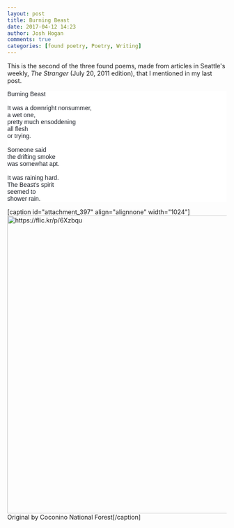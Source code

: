 ```yaml
---
layout: post
title: Burning Beast
date: 2017-04-12 14:23
author: Josh Hogan
comments: true
categories: [found poetry, Poetry, Writing]
---
```

This is the second of the three found poems, made from articles in Seattle's weekly, <em>The Stranger</em> (July 20, 2011 edition), that I mentioned in my last post.
<p style="margin:0;margin-bottom:.0001pt;background:white;"><span style="font-size:10.5pt;font-family:'Helvetica', 'sans-serif';color:#1d2129;">Burning Beast</span></p>
<p style="margin:0;margin-bottom:.0001pt;background:white;"><span style="font-size:10.5pt;font-family:'Helvetica', 'sans-serif';color:#1d2129;"> </span></p>
<p style="margin:0;margin-bottom:.0001pt;background:white;"><span style="font-size:10.5pt;font-family:'Helvetica', 'sans-serif';color:#1d2129;">It was a downright nonsummer,</span></p>
<p style="margin:0;margin-bottom:.0001pt;background:white;"><span style="font-size:10.5pt;font-family:'Helvetica', 'sans-serif';color:#1d2129;">a wet one,</span></p>
<p style="margin:0;margin-bottom:.0001pt;background:white;"><span style="font-size:10.5pt;font-family:'Helvetica', 'sans-serif';color:#1d2129;">pretty much ensoddening</span></p>
<p style="margin:0;margin-bottom:.0001pt;background:white;"><span style="font-size:10.5pt;font-family:'Helvetica', 'sans-serif';color:#1d2129;">all flesh</span></p>
<p style="margin:0;margin-bottom:.0001pt;background:white;"><span style="font-size:10.5pt;font-family:'Helvetica', 'sans-serif';color:#1d2129;">or trying.</span></p>
<p style="margin:0;margin-bottom:.0001pt;background:white;"><span style="font-size:10.5pt;font-family:'Helvetica', 'sans-serif';color:#1d2129;"> </span></p>
<p style="margin:0;margin-bottom:.0001pt;background:white;"><span style="font-size:10.5pt;font-family:'Helvetica', 'sans-serif';color:#1d2129;">Someone said</span></p>
<p style="margin:0;margin-bottom:.0001pt;background:white;"><span style="font-size:10.5pt;font-family:'Helvetica', 'sans-serif';color:#1d2129;">the drifting smoke</span></p>
<p style="margin:0;margin-bottom:.0001pt;background:white;"><span style="font-size:10.5pt;font-family:'Helvetica', 'sans-serif';color:#1d2129;">was somewhat apt.</span></p>
<p style="margin:0;margin-bottom:.0001pt;background:white;"><span style="font-size:10.5pt;font-family:'Helvetica', 'sans-serif';color:#1d2129;"> </span></p>
<p style="margin:0;margin-bottom:.0001pt;background:white;"><span style="font-size:10.5pt;font-family:'Helvetica', 'sans-serif';color:#1d2129;">It was raining hard.</span></p>
<p style="margin:0;margin-bottom:.0001pt;background:white;"><span style="font-size:10.5pt;font-family:'Helvetica', 'sans-serif';color:#1d2129;">The Beast's spirit</span></p>
<p style="margin:0;margin-bottom:.0001pt;background:white;"><span style="font-size:10.5pt;font-family:'Helvetica', 'sans-serif';color:#1d2129;">seemed to</span></p>
<p style="margin:0;margin-bottom:.0001pt;background:white;"><span style="font-size:10.5pt;font-family:'Helvetica', 'sans-serif';color:#1d2129;">shower rain.</span></p>


[caption id="attachment_397" align="alignnone" width="1024"]<a href="https://creativecommons.org/licenses/by-sa/2.0/" target="_blank"><img class="alignnone size-full wp-image-397" src="https://joshuadavidhogan.files.wordpress.com/2017/04/anderson_mesa.jpg" alt="https://flic.kr/p/6Xzbqu" width="1024" height="683" /></a> Original by Coconino National Forest[/caption]
